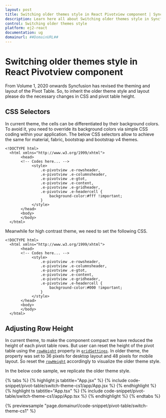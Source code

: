 ```yaml
---
layout: post
title: Switching older themes style in React Pivotview component | Syncfusion
description: Learn here all about Switching older themes style in Syncfusion React Pivotview component of Syncfusion Essential JS 2 and more.
control: Switching older themes style 
platform: ej2-react
documentation: ug
domainurl: ##DomainURL##
---
```


<!-- markdownlint-disable MD009 -->

# Switching older themes style in React Pivotview component

From Volume 1, 2020 onwards Syncfusion has revised the theming and layout of the Pivot Table. So, to inherit the older theme style and layout please do the necessary changes in CSS and pivot table height.

## CSS Selectors

In current theme, the cells can be differentiated by their background colors. To avoid it, you need to override its background colors via simple CSS coding within your application. The below CSS selectors allow to achieve the same for material, fabric, bootstrap and bootstrap v4 themes.

```
<!DOCTYPE html>
  <html xmlns="http://www.w3.org/1999/xhtml">
       <head>       
       <!-- Codes here... -->
            <style>
                .e-pivotview .e-rowsheader, 
                .e-pivotview .e-columnsheader,
                .e-pivotview .e-gtot,
                .e-pivotview .e-content,
                .e-pivotview .e-gridheader,
                .e-pivotview .e-headercell {
                    background-color:#fff !important;
                }
            </style>
       </head>
       <body>
       </body>
  </html>

```

Meanwhile for high contrast theme, we need to set the following CSS.

```
<!DOCTYPE html>
  <html xmlns="http://www.w3.org/1999/xhtml">
       <head>       
       <!-- Codes here... -->
            <style>
                .e-pivotview .e-rowsheader, 
                .e-pivotview .e-columnsheader,
                .e-pivotview .e-gtot,
                .e-pivotview .e-content,
                .e-pivotview .e-gridheader,
                .e-pivotview .e-headercell {
                    background-color:#000 !important;
                }
            </style>
       </head>
       <body>
       </body>
  </html>

```

## Adjusting Row Height

In current theme, to make the component compact we have reduced the height of each pivot table rows. But user can reset the height of the pivot table using the [`rowHeight`](https://ej2.syncfusion.com/react/documentation/api/pivotview/gridSettingsModel/#rowheight) property in [`gridSettings`](https://ej2.syncfusion.com/react/documentation/api/pivotview/#gridsettings). In older theme, the property was set to 36 pixels for desktop layout and 48 pixels for mobile layout. So reset the [`rowHeight`](https://ej2.syncfusion.com/react/documentation/api/pivotview/gridSettingsModel/#rowheight) accordingly to visualize the older theme style.

In the below code sample, we replicate the older theme style.

{% tabs %}
{% highlight js tabtitle="App.jsx" %}
{% include code-snippet/pivot-table/switch-theme-cs1/app/App.jsx %}
{% endhighlight %}
{% highlight ts tabtitle="App.tsx" %}
{% include code-snippet/pivot-table/switch-theme-cs1/app/App.tsx %}
{% endhighlight %}
{% endtabs %}

 {% previewsample "page.domainurl/code-snippet/pivot-table/switch-theme-cs1" %}
